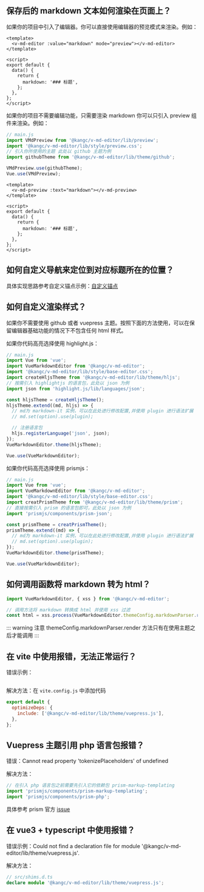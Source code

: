 ## 保存后的 markdown 文本如何渲染在页面上？

如果你的项目中引入了编辑器。你可以直接使用编辑器的预览模式来渲染。例如：

```vue
<template>
  <v-md-editor :value="markdown" mode="preview"></v-md-editor>
</template>

<script>
export default {
  data() {
    return {
      markdown: '### 标题',
    };
  },
};
</script>
```

如果你的项目不需要编辑功能，只需要渲染 markdown 你可以只引入 preview 组件来渲染。例如：

```js
// main.js
import VMdPreview from '@kangc/v-md-editor/lib/preview';
import '@kangc/v-md-editor/lib/style/preview.css';
// 引入你所使用的主题 此处以 github 主题为例
import githubTheme from '@kangc/v-md-editor/lib/theme/github';

VMdPreview.use(githubTheme);
Vue.use(VMdPreview);
```

```vue
<template>
  <v-md-preview :text="markdown"></v-md-preview>
</template>

<script>
export default {
  data() {
    return {
      markdown: '### 标题',
    };
  },
};
</script>
```

## 如何自定义导航来定位到对应标题所在的位置？

具体实现思路参考自定义锚点示例：[自定义锚点](/vue-markdown-editor/senior/anchor)

## 如何自定义渲染样式？

如果你不需要使用 github 或者 vuepress 主题。按照下面的方法使用，可以在保留编辑器基础功能的情况下不包含任何 html 样式。

如果你代码高亮选择使用 highlight.js：

```js
// main.js
import Vue from 'vue';
import VueMarkdownEditor from '@kangc/v-md-editor';
import '@kangc/v-md-editor/lib/style/base-editor.css';
import createHljsTheme from '@kangc/v-md-editor/lib/theme/hljs';
// 按需引入 highlightjs 的语言包，此处以 json 为例
import json from 'highlight.js/lib/languages/json';

const hljsTheme = createHljsTheme();
hljsTheme.extend((md, hljs) => {
  // md为 markdown-it 实例，可以在此处进行修改配置,并使用 plugin 进行语法扩展
  // md.set(option).use(plugin);

  // 注册语言包
  hljs.registerLanguage('json', json);
});
VueMarkdownEditor.theme(hljsTheme);

Vue.use(VueMarkdownEditor);
```

如果你代码高亮选择使用 prismjs：

```js
// main.js
import Vue from 'vue';
import VueMarkdownEditor from '@kangc/v-md-editor';
import '@kangc/v-md-editor/lib/style/base-editor.css';
import creatPrismTheme from '@kangc/v-md-editor/lib/theme/prism';
// 直接按需引入 prism 的语言包即可，此处以 json 为例
import 'prismjs/components/prism-json';

const prismTheme = creatPrismTheme();
prismTheme.extend((md) => {
  // md为 markdown-it 实例，可以在此处进行修改配置,并使用 plugin 进行语法扩展
  // md.set(option).use(plugin);
});
VueMarkdownEditor.theme(prismTheme);

Vue.use(VueMarkdownEditor);
```

## 如何调用函数将 markdown 转为 html？

```js
import VueMarkdownEditor, { xss } from '@kangc/v-md-editor';

// 调用方法将 markdown 转换成 html 并使用 xss 过滤
const html = xss.process(VueMarkdownEditor.themeConfig.markdownParser.render('### 标题'));
```

::: warning 注意
themeConfig.markdownParser.render 方法只有在使用主题之后才能调用
:::

## 在 vite 中使用报错，无法正常运行？

错误示例：

<img :src="$withBase('/images/vite-error.png')">

解决方法：在 `vite.config.js` 中添加代码

```js
export default {
  optimizeDeps: {
    include: ['@kangc/v-md-editor/lib/theme/vuepress.js'],
  },
};
```

## Vuepress 主题引用 php 语言包报错？

错误：Cannot read property 'tokenizePlaceholders' of undefined

解决方法：

```js
// 在引入 php 语言包之前需要先引入它的依赖包 prism-markup-templating
import 'prismjs/components/prism-markup-templating';
import 'prismjs/components/prism-php';
```

具体参考 prism 官方 [issue](https://github.com/PrismJS/prism/issues/1395)

## 在 vue3 + typescript 中使用报错？

错误示例：Could not find a declaration file for module '@kangc/v-md-editor/lib/theme/vuepress.js'.

解决方法：

```ts
// src/shims.d.ts
declare module '@kangc/v-md-editor/lib/theme/vuepress.js';
```
